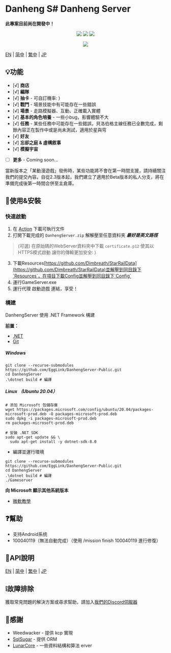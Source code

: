 # Danheng S# Danheng Server

**__此專案目前尚在開發中！__**

<p align="center">
<a href="https://visualstudio.com"><img src="https://img.shields.io/badge/Visual%20Studio-000000.svg?style=for-the-badge&logo=visual-studio&logoColor=white" /></a>
<a href="https://dotnet.microsoft.com/"><img src="https://img.shields.io/badge/.NET-000000.svg?style=for-the-badge&logo=.NET&logoColor=white" /></a>
<a href="https://www.gnu.org/"><img src="https://img.shields.io/badge/GNU-000000.svg?style=for-the-badge&logo=GNU&logoColor=white" /></a>
</p>
<p align="center">
  <a href="https://discord.gg/xRtZsmHBVj"><img src="https://img.shields.io/badge/Discord%20Server-000000.svg?style=for-the-badge&logo=Discord&logoColor=white" /></a>
</p>

[EN](../README.md) | [简中](README_zh-CN.md) | [繁中](README_zh-TW.md) | [JP](README_ja-JP.md)

## 💡功能

- [√] **商店**
- [√] **編隊**
- [√] **抽卡** - 可自訂機率: )
- [√] **戰鬥** - 場景技能中有可能存在一些錯誤
- [√] **場景** - 走路模擬器、互動、正確載入實體
- [√] **基本的角色培養** - 一些小bug，影響體驗不大
- [√] **任務** - 某些任務中可能存在一些錯誤，貝洛伯格主線任務已全數完成，剩餘內容正在製作中或是尚未測試，適用於星與穹
- [√] **好友**
- [√] **忘卻之庭 & 虛構敘事**
- [√] **模擬宇宙**

- [ ] **更多**  - Coming soon...

當新版本之「某動漫遊戲」發佈時，某些功能將不會在第一時間支援，請持續關注我們的提交內容。自從2.3版本起，我們建立了適用於Beta版本的私人分支，將在準備完成後第一時間合併至主倉庫。

## 🍗使用&安裝

### 快速啟動

1. 在 [Action](https://github.com/EggLink/DanhengServer-Public/actions) 下載可執行文件
2. 打開下載完成的 `DanhengServer.zip` 解解壓至任意資料夹 __*最好是英文路徑*__

> (可選) 在原始碼的WebServer資料夾中下載 `certificate.p12` 使其以HTTPS模式啟動 讓你的傳輸更加安全: )

3. 下載Resources[https://github.com/Dimbreath/StarRailData](https://github.com/Dimbreath/StarRailData)並解壓到同目錄下`Resources`，在項目下載Config並解壓到同目錄下`Config`
4. 運行GameServer.exe
5. 運行代理 啟動遊戲 連結，享受！

### 構建

DanhengServer 使用 .NET Framework 構建

**前置：**

- [.NET](https://dotnet.microsoft.com/)
- [Git](https://git-scm.com/downloads)

##### Windows

```shell
git clone --recurse-submodules https://github.com/EggLink/DanhengServer-Public.git
cd DanhengServer
.\dotnet build # 編譯
```
##### Linux （Ubuntu 20.04）
```shell
# 添加 Microsoft 包儲存庫
wget https://packages.microsoft.com/config/ubuntu/20.04/packages-microsoft-prod.deb -O packages-microsoft-prod.deb
sudo dpkg -i packages-microsoft-prod.deb
rm packages-microsoft-prod.deb

# 安裝 .NET SDK
sudo apt-get update && \
  sudo apt-get install -y dotnet-sdk-8.0
```

- 編譯並運行環境
```shell
git clone --recurse-submodules https://github.com/EggLink/DanhengServer-Public.git
cd DanhengServer
.\dotnet build # 編譯
./Gameserver
```
**向 Microsoft 顯示其他系統版本**
- [微軟教學](https://dotnet.microsoft.com/zh-tw/download/dotnet/thank-you/sdk-8.0.204-linux-x64-binaries)

## ❓幫助

- 支持Android系统
- 100040119（無法自動完成）（使用 /mission finish 100040119 進行修復）

## 🔗API說明
[EN](MuipAPI.md) | [简中](MuipAPI_zh-CN.md) | [繁中](MuipAPI_zh-TW.md) | [JP](MuipAPI_ja-JP.md)

## ❕️故障排除

獲取常見問題的解決方案或尋求幫助，請加入[我們的Discord伺服器](https://discord.gg/xRtZsmHBVj)

## 🙌感謝

- Weedwacker - 提供 kcp 實現
- [SqlSugar](https://github.com/donet5/SqlSugar) - 提供 ORM
- [LunarCore](https://github.com/Melledy/LunarCore) - 一些資料結構和算法
erver
